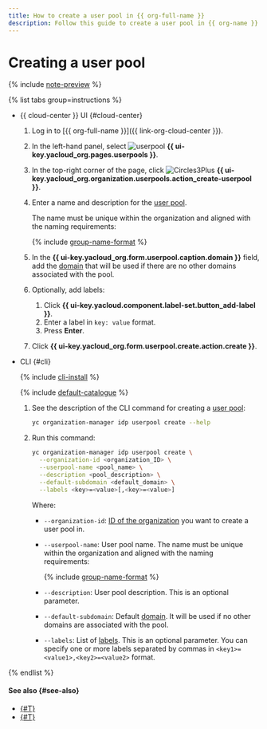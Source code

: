 ```yaml
---
title: How to create a user pool in {{ org-full-name }}
description: Follow this guide to create a user pool in {{ org-name }}.
---
```


# Creating a user pool


{% include [note-preview](../../../_includes/note-preview.md) %}

{% list tabs group=instructions %}

- {{ cloud-center }} UI {#cloud-center}

  1. Log in to [{{ org-full-name }}]({{ link-org-cloud-center }}).
  1. In the left-hand panel, select ![userpool](../../../_assets/organization/userpool.svg) **{{ ui-key.yacloud_org.pages.userpools }}**.  
  1. In the top-right corner of the page, click ![Circles3Plus](../../../_assets/console-icons/circles-3-plus.svg) **{{ ui-key.yacloud_org.organization.userpools.action_create-userpool }}**.
  1. Enter a name and description for the [user pool](../../concepts/user-pools.md).

      The name must be unique within the organization and aligned with the naming requirements:

      {% include [group-name-format](../../../_includes/organization/group-name-format.md) %}

  1. In the **{{ ui-key.yacloud_org.form.userpool.caption.domain }}** field, add the [domain](../../concepts/domains.md) that will be used if there are no other domains associated with the pool.
  1. Optionally, add labels:
     1. Click **{{ ui-key.yacloud.component.label-set.button_add-label }}**.
     1. Enter a label in `key: value` format.
     1. Press **Enter**.
  1. Click **{{ ui-key.yacloud_org.form.userpool.create.action.create }}**.

- CLI {#cli}

  {% include [cli-install](../../../_includes/cli-install.md) %}

  {% include [default-catalogue](../../../_includes/default-catalogue.md) %}

  1. See the description of the CLI command for creating a [user pool](../../concepts/user-pools.md):

     ```bash
     yc organization-manager idp userpool create --help
     ```

  1. Run this command:

     ```bash
     yc organization-manager idp userpool create \
       --organization-id <organization_ID> \
       --userpool-name <pool_name> \
       --description <pool_description> \
       --default-subdomain <default_domain> \
       --labels <key>=<value>[,<key>=<value>]
     ```

     Where:
     
     * `--organization-id`: [ID of the organization](../organization-get-id.md) you want to create a user pool in.
     * `--userpool-name`: User pool name. The name must be unique within the organization and aligned with the naming requirements:

       {% include [group-name-format](../../../_includes/organization/group-name-format.md) %}

     * `--description`: User pool description. This is an optional parameter.
     * `--default-subdomain`: Default [domain](../../concepts/domains.md). It will be used if no other domains are associated with the pool.
     * `--labels`: List of [labels](../../../resource-manager/concepts/labels.md). This is an optional parameter. You can specify one or more labels separated by commas in `<key1>=<value1>,<key2>=<value2>` format.

{% endlist %}

#### See also {#see-also}

* [{#T}](add-user.md)
* [{#T}](add-domain.md)